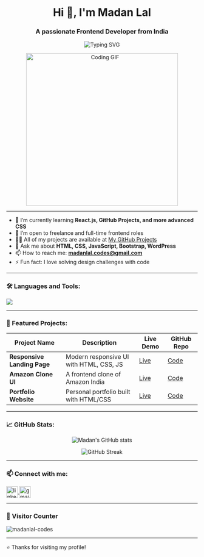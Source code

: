 <h1 align="center">Hi 👋, I'm Madan Lal</h1>
<h3 align="center">A passionate Frontend Developer from India</h3>

<p align="center">
  <img src="https://readme-typing-svg.demolab.com/?lines=Frontend%20Developer;JavaScript%20%7C%20HTML%20%7C%20CSS%20Expert;Always%20learning%20new%20things!&center=true&width=500&height=40" alt="Typing SVG" />
</p>

<p align="center">
  <img src="https://media.giphy.com/media/qgQUggAC3Pfv687qPC/giphy.gif" width="400" alt="Coding GIF" />
</p>

---

- 🌱 I’m currently learning **React.js, GitHub Projects, and more advanced CSS**
- 💼 I’m open to freelance and full-time frontend roles
- 🧑‍💻 All of my projects are available at [My GitHub Projects](https://github.com/madanlal-codes?tab=repositories)
- 💬 Ask me about **HTML, CSS, JavaScript, Bootstrap, WordPress**
- 📫 How to reach me: **madanlal.codes@gmail.com**
- ⚡ Fun fact: I love solving design challenges with code

---

### 🛠️ Languages and Tools:
<p align="left">
  <img src="https://skillicons.dev/icons?i=html,css,js,bootstrap,react,wordpress,git,github,vscode" />
</p>

---

### 🚀 Featured Projects:

| Project Name       | Description                              | Live Demo                      | GitHub Repo |
|--------------------|------------------------------------------|--------------------------------|-------------|
| **Responsive Landing Page** | Modern responsive UI with HTML, CSS, JS | [Live](https://madanlal-codes.github.io/Responsive-landing-page/) | [Code](https://github.com/madanlal-codes/Responsive-Landing-Page) |
| **Amazon Clone UI** | A frontend clone of Amazon India         | [Live](https://madanlal-codes.github.io/Amazon-clone/) | [Code](https://github.com/madanlal-codes/Amazon-Clone) |
| **Portfolio Website** | Personal portfolio built with HTML/CSS | [Live](https://madanlal-codes.github.io/Personal-Portfolio/) | [Code](https://github.com/madanlal-codes/Portfolio-Website) |


---

### 📈 GitHub Stats:
<p align="center">
  <img src="https://github-readme-stats.vercel.app/api?username=madanlal-codes&show_icons=true&theme=tokyonight" alt="Madan's GitHub stats"/>
</p>
<p align="center">
  <img src="https://github-readme-streak-stats.herokuapp.com?user=madanlal-codes&theme=tokyonight" alt="GitHub Streak" />
</p>

---

### 📫 Connect with me:
<p align="left">
  <a href="https://www.linkedin.com/in/madanlal-codes" target="blank">
    <img align="center" src="https://skillicons.dev/icons?i=linkedin" alt="linkedin" height="30" width="30" />
  </a>
  <a href="mailto:madanlal.codes@gmail.com">
    <img align="center" src="https://skillicons.dev/icons?i=gmail" alt="gmail" height="30" width="30" />
  </a>
</p>

---

### 👀 Visitor Counter

<p align="left">
  <img src="https://komarev.com/ghpvc/?username=madanlal-codes&label=Profile%20Views&color=0e75b6&style=flat" alt="madanlal-codes" />
</p>

---

⭐️ Thanks for visiting my profile!
